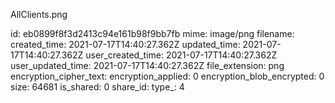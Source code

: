 AllClients.png

id: eb0899f8f3d2413c94e161b98f9bb7fb
mime: image/png
filename: 
created_time: 2021-07-17T14:40:27.362Z
updated_time: 2021-07-17T14:40:27.362Z
user_created_time: 2021-07-17T14:40:27.362Z
user_updated_time: 2021-07-17T14:40:27.362Z
file_extension: png
encryption_cipher_text: 
encryption_applied: 0
encryption_blob_encrypted: 0
size: 64681
is_shared: 0
share_id: 
type_: 4